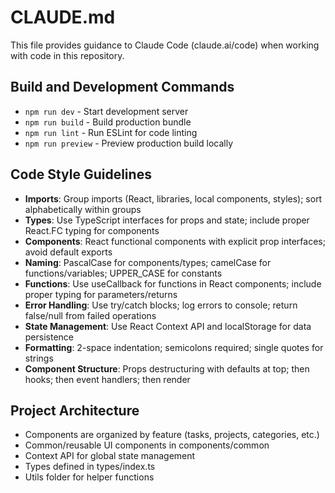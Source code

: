 # CLAUDE.md

This file provides guidance to Claude Code (claude.ai/code) when working with code in this repository.

## Build and Development Commands
- `npm run dev` - Start development server
- `npm run build` - Build production bundle
- `npm run lint` - Run ESLint for code linting
- `npm run preview` - Preview production build locally

## Code Style Guidelines
- **Imports**: Group imports (React, libraries, local components, styles); sort alphabetically within groups
- **Types**: Use TypeScript interfaces for props and state; include proper React.FC<Props> typing for components
- **Components**: React functional components with explicit prop interfaces; avoid default exports
- **Naming**: PascalCase for components/types; camelCase for functions/variables; UPPER_CASE for constants
- **Functions**: Use useCallback for functions in React components; include proper typing for parameters/returns
- **Error Handling**: Use try/catch blocks; log errors to console; return false/null from failed operations
- **State Management**: Use React Context API and localStorage for data persistence
- **Formatting**: 2-space indentation; semicolons required; single quotes for strings
- **Component Structure**: Props destructuring with defaults at top; then hooks; then event handlers; then render

## Project Architecture
- Components are organized by feature (tasks, projects, categories, etc.)
- Common/reusable UI components in components/common
- Context API for global state management
- Types defined in types/index.ts
- Utils folder for helper functions